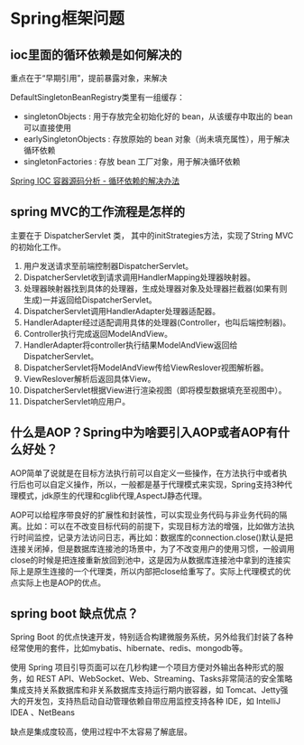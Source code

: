 # Spring框架问题

## ioc里面的循环依赖是如何解决的

重点在于“早期引用”，提前暴露对象，来解决

DefaultSingletonBeanRegistry类里有一组缓存：
* singletonObjects : 用于存放完全初始化好的 bean，从该缓存中取出的 bean 可以直接使用
* earlySingletonObjects : 存放原始的 bean 对象（尚未填充属性），用于解决循环依赖
* singletonFactories : 存放 bean 工厂对象，用于解决循环依赖

[Spring IOC 容器源码分析 - 循环依赖的解决办法](https://cloud.tencent.com/developer/article/1145275)

## spring MVC的工作流程是怎样的

主要在于 DispatcherServlet 类， 其中的initStrategies方法，实现了String MVC的初始化工作。

1. 用户发送请求至前端控制器DispatcherServlet。
2. DispatcherServlet收到请求调用HandlerMapping处理器映射器。
3. 处理器映射器找到具体的处理器，生成处理器对象及处理器拦截器(如果有则生成)一并返回给DispatcherServlet。
4. DispatcherServlet调用HandlerAdapter处理器适配器。
5. HandlerAdapter经过适配调用具体的处理器(Controller，也叫后端控制器)。
6. Controller执行完成返回ModelAndView。
7. HandlerAdapter将controller执行结果ModelAndView返回给DispatcherServlet。
8. DispatcherServlet将ModelAndView传给ViewReslover视图解析器。
9. ViewReslover解析后返回具体View。
10. DispatcherServlet根据View进行渲染视图（即将模型数据填充至视图中）。
11. DispatcherServlet响应用户。

## 什么是AOP？Spring中为啥要引入AOP或者AOP有什么好处？

AOP简单了说就是在目标方法执行前可以自定义一些操作，在方法执行中或者执行后也可以自定义操作，所以，一般都是基于代理模式来实现，Spring支持3种代理模式，jdk原生的代理和cglib代理,AspectJ静态代理。

AOP可以给程序带良好的扩展性和封装性，可以实现业务代码与非业务代码的隔离。比如：可以在不改变目标代码的前提下，实现目标方法的增强，比如做方法执行时间监控，记录方法访问日志，再比如：数据库的connection.close()默认是把连接关闭掉，但是数据库连接池的场景中，为了不改变用户的使用习惯，一般调用close的时候是把连接重新放回到池中，这是因为从数据库连接池中拿到的连接实际上是原生连接的一个代理类，所以内部把close给重写了。实际上代理模式的优点实际上也是AOP的优点。

## spring boot 缺点优点？

Spring Boot 的优点快速开发，特别适合构建微服务系统，另外给我们封装了各种经常使用的套件，比如mybatis、hibernate、redis、mongodb等。

使用 Spring 项目引导页面可以在几秒构建一个项目方便对外输出各种形式的服务，如 REST API、WebSocket、Web、Streaming、Tasks非常简洁的安全策略集成支持关系数据库和非关系数据库支持运行期内嵌容器，如 Tomcat、Jetty强大的开发包，支持热启动自动管理依赖自带应用监控支持各种 IDE，如 IntelliJ IDEA 、NetBeans

缺点是集成度较高，使用过程中不太容易了解底层。